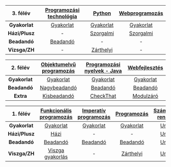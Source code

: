 | 3. félév |[Programozási technológia](3/progtech/) | [Python](3/python/) | [Webprogramozás](3/webprog/) |
| :----: | :----: | :----: | :----: |
| **Gyakorlat** | [Gyakorlat](3/progtech/gyakorlat/) | [Gyakorlat](3/python/gyakorlat/) | [Gyakorlat](3/webprog/gyakorlat/) |
| **Házi/Plusz** | - | [Szorgalmi](3/python/szorgalmi/) | [Szorgalmi](3/webprog/szorgalmi/) |
| **Beadandó** | [Beadandó](3/progtech/beadando/) | - | - |
| **Vizsga/ZH** | - | [Zárthelyi](3/python/midterm/) | - |

| 2. félév | [Objektumelvű programozás](2/oep/) | [Programozási nyelvek - Java](2/java/) | [Webfejlesztés](2/webfejl/) |
| :----: | :----: | :----: | :----: |
| **Gyakorlat** | [Gyakorlat](2/oep/gyakorlat/) | [Gyakorlat](2/java/gyakorlat/) | [Gyakorlat](2/webfejl/gyakorlat/) |
| **Beadandó** | [Nagybeadandó](2/oep/nagybeadando/) | [Beadandó](2/java/beadando/) | [Beadandó](2/webfejl/beadando/) |
| **Extra** | [Kisbeadandó](2/oep/kisbeadando/) | [CheckThat](2/java/checkthat/) | [Modulzáró](2/webfejl/modulzaro/) |

| 1. félév | [Funkcionális programozás](1/funkcprog/) | [Imperatív programozás](1/impprog/) | [Programozás](1/progalap/) | [Számítógépes rendszerek](1/szamrend/) |
| :----: | :----: | :----: | :----: | :----: |
| **Gyakorlat** | [Gyakorlat](1/funkcprog/gyakorlat/) | [Gyakorlat](1/impprog/gyakorlat/) | [Gyakorlat](1/progalap/gyakorlat/) | [Unix](1/szamrend/unix/gyakorlat/) / [PS](1/szamrend/powershell/gyakorlat/)|
| **Házi/Plusz** | [Házi](1/funkcprog/hazi/) | - | - | [Unix](1/szamrend/unix/szorgalmi/) / [PS](1/szamrend/powershell/szorgalmi/) |
| **Beadandó** | [Beadandó](1/funkcprog/beadando/) | [Beadandó](1/impprog/beadando/) | [Beadandó](1/progalap/beadando/) | [Unix](1/szamrend/unix/beadando/) / [PS](1/szamrend/powershell/beadando/) |
| **Viszga/ZH** | [Viszga gyakorlás](1/funkcprog/vizsga-gyak/) | - | [Zárthelyi](1/progalap/zarthelyi/) | [Unix](1/szamrend/unix/zarthelyi/) / [PS](1/szamrend/powershell/zarthelyi/) |